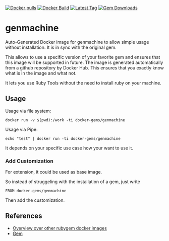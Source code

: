 [![Docker pulls](https://img.shields.io/docker/pulls/rubygem/genmachine.svg)](https://hub.docker.com/r/rubygem/genmachine/)
[![Docker Build](https://img.shields.io/docker/automated/rubygem/genmachine.svg)](https://hub.docker.com/r/rubygem/genmachine/)
[![Latest Tag](https://img.shields.io/github/tag/docker-rubygem/genmachine.svg)](https://hub.docker.com/r/rubygem/genmachine/)
[![Gem Downloads](https://img.shields.io/gem/dt/genmachine.svg)](https://rubygems.org/gems/genmachine/)
# genmachine

Auto-Generated Docker image for genmachine to allow simple usage without installation.
It is in sync with the original gem.

This allows to use a specific version of your favorite gem and ensures that this image will be supported in future.
The image is generated automatically from a github repository by Docker Hub.
This ensures that you exactly know what is in the image and what not.

It lets you use Ruby Tools without the need to install ruby on your machine.

## Usage

Usage via file system:

`docker run -v $(pwd):/work -ti docker-gems/genmachine`

Usage via Pipe:

`echo "test" | docker run -ti docker-gems/genmachine`

It depends on your specific use case how your want to use it.

### Add Customization

For extension, it could be used as base image.

So instead of struggeling with the installation of a gem, just write

`FROM docker-gems/genmachine`

Then add the customization.

## References

 - [Overview over other rubygem docker images](https://github.com/thinkbot/docker-rubygem)
 - [Gem](https://rubygems.org/gems/genmachine/)
